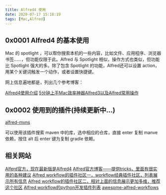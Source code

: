 ```yaml
---
title: Alfred4 使用
date: 2020-07-17 15:18:19
tags: [Mac,Alfred]
---
```



## 0x0001 Alfred4 的基本使用

Mac 的 spotlight ，可以帮你搜索本机的一些内容，比如文件、应用程序、浏览器书签……，但功能仅限于此。Alfred 与 Spotlight 相似，操作方式也类似，但功能比 Spotlight 强大的多。除了包含 Spotlight 的功能，Alfred还可以设置 action，用某个关键词触发一个动作，或者设置快捷键。
<!-- more -->

网上信息遍地都是，列出几个参考博客：

[Alfred4使用介绍](https://www.unclewang.info/tips/861/#more-861)
[5分钟上手Mac效率神器Alfred3以及Alfred常用操作](https://www.jianshu.com/p/e9f3352c785f)

## 0x0002 使用到的插件(持续更新中...)

[alfred-mvns](https://github.com/xfslove/alfred-mvns/releases)

可以使用该插件搜索 maven 中的库，选中相应的仓库，直接 enter 复制 manve 依赖，按住 alt 后 enter 键为复制 gradle 依赖。

## 相关网站 

[Alferd官方，现在最新版是Alfred4](https://www.alfredapp.com/)
[Alfred官方博客——提供tricks，里面有很实用的各种建议](https://www.alfredapp.com/blog/category/tips-and-tricks/)
[Alfred workflow的插件社区一，workflow经典插件社区，列表展示所有信息](http://www.alfredworkflow.com/)
[Alfred workflow的插件社区二，相对上面的信息展示更加多维，推荐这个社区](http://www.packal.org/)
[Alfred workflow的python开发插件列表](https://www.deanishe.net/alfred-workflow/aw-workflows.html#adding-your-own-workflow-to-the-list)
[awesome-alfred-workflows](https://github.com/derimagia/awesome-alfred-workflows)
